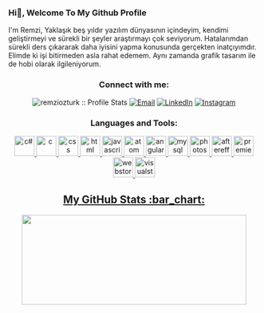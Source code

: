 ### Hi👋, Welcome To My Github Profile

I'm Remzi, Yaklaşık beş yıldır yazılım dünyasının içindeyim, kendimi geliştirmeyi ve sürekli bir şeyler araştırmayı çok seviyorum. Hatalarımdan sürekli ders çıkararak daha iyisini yapma konusunda gerçekten inatçıyımdır. Elimde ki işi bitirmeden asla rahat edemem. Aynı zamanda grafik tasarım ile de hobi olarak ilgileniyorum.
<h3 align="center">Connect with me:</h3>

<p align="center">
<img src="https://komarev.com/ghpvc/?username=aticiadem&color=green" alt="remziozturk :: Profile Stats"></a>
<a href="mailto:adematicis41@gmail.com"><img alt="Email" src="https://img.shields.io/badge/Email-remziramseyozturk@gmail.com-blue?style=flat&logo=gmail"></a>
<a href="https://www.linkedin.com/in/remzi-%C3%B6zt%C3%BCrk-2454b9226/" target="_blank"><img alt="LinkedIn" src="https://img.shields.io/badge/LinkedIn-@remziozturk-blue?style=flat&logo=linkedin"></a>
<a href="https://www.instagram.com/remzi.ozt/"><img alt="Instagram" src="https://img.shields.io/badge/Instagram-remzi.ozt-black?style=flat-square&logo=instagram"></a>
</p>

<h3 align="center">Languages and Tools:</h3>
<p align="center"> <a href="https://developer.android.com" target="_blank"> 
<img src="https://cdn.worldvectorlogo.com/logos/c--4.svg" alt="c#" width="40" height="40"/> </a> <a href="https://www.w3schools.com/cs/index.php" target="_blank"> 
<img src="https://cdn.worldvectorlogo.com/logos/c-1.svg" alt="c" width="40" height="40"/> </a> <a href="https://www.w3schools.com/c/index.php" target="_blank"> 
<img src="https://cdn.worldvectorlogo.com/logos/css-3.svg" alt="css" width="40" height="40"/> </a> <a href="https://www.w3schools.com/css/" target="_blank"> 
<img src="https://cdn.worldvectorlogo.com/logos/html-1.svg" alt="html" width="40" height="40"/> </a> <a href="https://www.w3schools.com/html/" target="_blank"> 
<img src="https://cdn.worldvectorlogo.com/logos/javascript-1.svg" alt="javascript" width="40" height="40"/> </a> <a href="https://www.javascript.com/" target="_blank"> 
<img src="https://cdn.worldvectorlogo.com/logos/atom-4.svg" alt="atom" width="40" height="40"/> </a> <a href="https://atom.io/" target="_blank"> 
<img src="https://cdn.worldvectorlogo.com/logos/angular-icon-1.svg" alt="angular" width="40" height="40"/> </a> <a href="https://angular.io/" target="_blank"> 
<img src="https://cdn.worldvectorlogo.com/logos/mysql-6.svg" alt="mysql" width="40" height="40"/> </a> <a href="https://www.mysql.com/" target="_blank"> 
<img src="https://cdn.worldvectorlogo.com/logos/photoshop-cc-4.svg" alt="photoshop" width="40" height="40"/> </a> <a href="https://www.adobe.com/tr/products/photoshop.html?skwcid=AL!3085!3!340872550298!e!!g!!photoshop&mv=search&sdid=LZ32SYVR&ef_id=CjwKCAiAvaGRBhBlEiwAiY-yMHCejlh4kcvGyRaqwmYgwmyqWYGyGODR9EsBJ2fV6kRhO7a4nJwwwxoC0B0QAvD_BwE:G:s&s_kwcid=AL!3085!3!340872550298!e!!g!!photoshop!1448694214!55308397806&gclid=CjwKCAiAvaGRBhBlEiwAiY-yMHCejlh4kcvGyRaqwmYgwmyqWYGyGODR9EsBJ2fV6kRhO7a4nJwwwxoC0B0QAvD_BwE" target="_blank"> 
<img src="https://cdn.worldvectorlogo.com/logos/after-effects-cc.svg" alt="aftereffects" width="40" height="40"/> </a> <a href="https://www.adobe.com/tr/products/aftereffects.html?skwcid=AL!3085!3!340820991279!e!!g!!after%20effects&mv=search&sdid=MYYBRYZH&ef_id=CjwKCAiAvaGRBhBlEiwAiY-yMC0YymFkeB_biqX0G_6BBrJ0583ppltM0P_SMYmJxkaA6dHNeOSrIhoCUYgQAvD_BwE:G:s&s_kwcid=AL!3085!3!340820991279!e!!g!!after%20effects!1448694139!55308614566&gclid=CjwKCAiAvaGRBhBlEiwAiY-yMC0YymFkeB_biqX0G_6BBrJ0583ppltM0P_SMYmJxkaA6dHNeOSrIhoCUYgQAvD_BwE" target="_blank"> 
<img src="https://cdn.worldvectorlogo.com/logos/premiere-cc.svg" alt="premiere" width="40" height="40"/> </a> <a href="https://www.adobe.com/tr/products/premiere.html?skwcid=AL!3085!3!340843975117!e!!g!!premiere&mv=search&sdid=LQLZT7BT&ef_id=CjwKCAiAvaGRBhBlEiwAiY-yMLmkOyRH-Tq_QzFxURvwl8crBcUpUbFp9YLGiHsgvym5NQKHl2vhcxoCLccQAvD_BwE:G:s&s_kwcid=AL!3085!3!340843975117!e!!g!!premiere!1448694421!55308406446&gclid=CjwKCAiAvaGRBhBlEiwAiY-yMLmkOyRH-Tq_QzFxURvwl8crBcUpUbFp9YLGiHsgvym5NQKHl2vhcxoCLccQAvD_BwE" target="_blank"> 
<img src="https://cdn.worldvectorlogo.com/logos/webstorm-icon.svg" alt="webstorm" width="40" height="40"/> </a> <a href="https://www.jetbrains.com/webstorm/" target="_blank"> 
<img src="https://cdn.worldvectorlogo.com/logos/visual-studio-code-1.svg" alt="visualstudio" width="40" height="40"/> </a> <a href="https://code.visualstudio.com/" target="_blank"> 


<h2 align="center">My GitHub Stats :bar_chart:</h2>
<p align="center">
  <img src="https://github-readme-stats.vercel.app/api?username=remziozturk0&show_icons=true&theme=tokyonight" width="450" height="180">
</p>

[0]: https://www.mobiler.dev/
[1]: https://www.futag.net/
